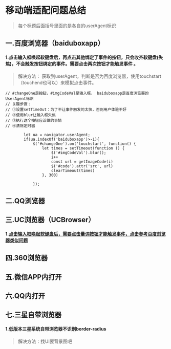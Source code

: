# 移动端适配问题总结
>每个标题后面括号里面的是各自的userAgent标识
## 一.百度浏览器（baiduboxapp）
#### 1.点击输入框唤起软键盘后，再点击其他绑定了事件的按钮，只会收齐软键盘(失焦)，不会触发按钮绑定的事件。<a id="twice">需要点击两次按钮才能触发事件<a> 。
> 解决方法：
> 获取到userAgent，判断是否为百度浏览器，使用touchstart（touchend也可以）来模拟点击事件。
```angular2html
// #changeOne是按钮，#imgCodeVal是输入框， baiduboxapp是百度浏览器的UserAgent标识
// 关键步骤： 
// ①设置setTimeOut：为了不让事件触发的太快，否则用户体验不好
// ②使用blur让输入框失焦
// ③执行这个按钮应该做的事情
// ④清除定时器

        let ua = navigator.userAgent;
        if(ua.indexOf('baiduboxapp')>-1){
            $('#changeOne').on('touchstart', function() {
                let times = setTimeout(function () {
                    $('#imgCodeVal').blur(); 
                    i++
                    const url = getImageCode(i)
                    $('#code').attr('src', url)
                    clearTimeout(times)
                }, 300)

            });
```

## 二.QQ浏览器

## 三.UC浏览器（UCBrowser）
#### 1.[点击输入框唤起软键盘后，需要点击量词按钮才能触发事件，点击参考百度浏览器类似问题](#twice)

## 四.360浏览器

## 五.微信APP内打开

## 六.QQ内打开

## 七.三星自带浏览器
#### 1.低版本三星系统自带浏览器不识别border-radius
> 解决方法：找UI要背景图吧
